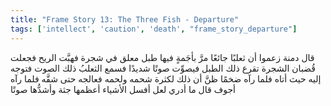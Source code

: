 ```yaml
---
title: "Frame Story 13: The Three Fish - Departure"
tags: ['intellect', 'caution', 'death', "frame_story_departure"]
---
```


 قال دمنة زعموا أن ثعلبًا جائعًا مرَّ بأجَمةٍ فيها طبل معلق في شجرة فهبَّت الريح فجعلت قُضبان الشجرة تقرع ذلك الطبل فيصوِّت صوتًا شديدًا فسمع الثعلبُ ذلك الصوت فتوجه إليه حيث أتاه فلما رآه ضخمًا ظنَّ أن ذلك لكثرة شحمه ولحمه فعالجه حتى شقَّه فلما رآه أجوف قال ما أدري لعل أفسل الأشياء أعظمها جثة وأشدُّها صوتًا
